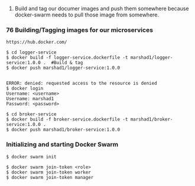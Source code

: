 
1. Build and tag our documer images and push them somewhere because docker-swarm needs to pull those image from somewhere.

### 76 Building/Tagging images for our microservices

`https://hub.docker.com/`


```
$ cd logger-service
$ docker build -f logger-service.dockerfile -t marshad1/logger-service:1.0.0 .  #Build & tag
$ docker push marshad1/logger-service:1.0.0


ERROR: denied: requested access to the resource is denied
$ docker login
Username: <username>
Username: marshad1
Password: <password>

$ cd broker-service
$ docker build -f broker-service.dockerfile -t marshad1/broker-service:1.0.0 .
$ docker push marshad1/broker-service:1.0.0
```

### Initializing and starting Docker Swarm

```
$ docker swarm init
```

```
$ docker swarm join-token <role>
$ docker swarm join-token worker
$ docker swarm join-token manager
```
